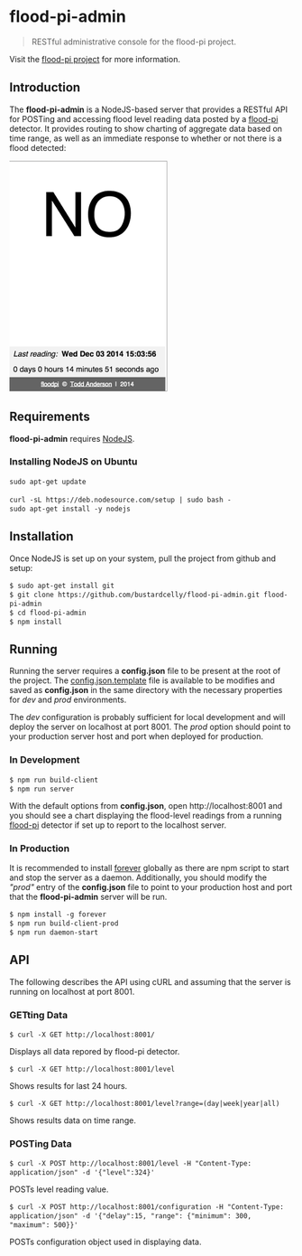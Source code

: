 flood-pi-admin
===
> RESTful administrative console for the flood-pi project.

Visit the [flood-pi project](https://github.com/bustardcelly/flood-pi) for more information.

Introduction
---
The __flood-pi-admin__ is a NodeJS-based server that provides a RESTful API for POSTing and accessing flood level reading data posted by a [flood-pi](https://github.com/bustardcelly/flood-pi) detector. It provides routing to show charting of aggregate data based on time range, as well as an immediate response to whether or not there is a flood detected:

![flood detected](https://raw.githubusercontent.com/bustardcelly/flood-pi-admin/master/images/detection_negative.png)

Requirements
---
__flood-pi-admin__ requires [NodeJS](http://nodejs.org/).

### Installing NodeJS on Ubuntu
```
sudo apt-get update

curl -sL https://deb.nodesource.com/setup | sudo bash -
sudo apt-get install -y nodejs
```

Installation
---
Once NodeJS is set up on your system, pull the project from github and setup:

```
$ sudo apt-get install git
$ git clone https://github.com/bustardcelly/flood-pi-admin.git flood-pi-admin
$ cd flood-pi-admin
$ npm install
```

Running
---
Running the server requires a __config.json__ file to be present at the root of the project. The [config.json.template](https://github.com/bustardcelly/flood-pi-admin/config.json.template) file is available to be modifies and saved as __config.json__ in the same directory with the necessary properties for _dev_ and _prod_ environments.

The _dev_ configuration is probably sufficient for local development and will deploy the server on localhost at port 8001. The _prod_ option should point to your production server host and port when deployed for production.

### In Development

```
$ npm run build-client
$ npm run server
```

With the default options from __config.json__, open http://localhost:8001 and you should see a chart displaying the flood-level readings from a running [flood-pi](https://github.com/bustardcelly/flood-pi) detector if set up to report to the localhost server.

### In Production
It is recommended to install [forever](https://github.com/nodejitsu/forever) globally as there are npm script to start and stop the server as a daemon. Additionally, you should modify the _"prod"_ entry of the __config.json__ file to point to your production host and port that the __flood-pi-admin__ server will be run.

```
$ npm install -g forever
$ npm run build-client-prod
$ npm run daemon-start
```

API
---
The following describes the API using cURL and assuming that the server is running on localhost at port 8001.

### GETting Data

```
$ curl -X GET http://localhost:8001/
```
Displays all data repored by flood-pi detector.

```
$ curl -X GET http://localhost:8001/level
```
Shows results for last 24 hours.

```
$ curl -X GET http://localhost:8001/level?range=(day|week|year|all)
```
Shows results data on time range.

### POSTing Data

```
$ curl -X POST http://localhost:8001/level -H "Content-Type: application/json" -d '{"level":324}'
```
POSTs level reading value.

```
$ curl -X POST http://localhost:8001/configuration -H "Content-Type: application/json" -d '{"delay":15, "range": {"minimum": 300, "maximum": 500}}'
```
POSTs configuration object used in displaying data.